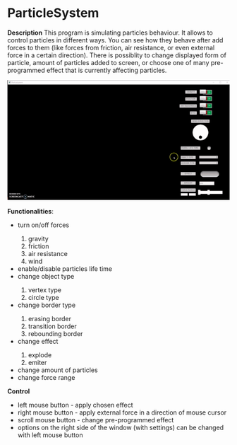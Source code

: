 # ParticleSystem

**Description**
This program is simulating particles behaviour. It allows to control particles in different ways. You can see how they behave after
add forces to them (like forces from friction, air resistance, or even external force in a certain direction). There is possiblity
to change displayed form of particle, amount of particles added to screen, or choose one of many pre-programmed
effect that is currently affecting particles.

![](content/ParticleSystem.gif)

**Functionalities**:
<ul>
<li> turn on/off forces </li>
<ol>
  <li> gravity </li>
  <li> friction </li>
  <li> air resistance </li>
  <li> wind </li>
</ol>
<li> enable/disable particles life time </li>
<li> change object type </li>
<ol>
  <li> vertex type </li>
  <li> circle type </li>
</ol>
<li> change border type </li>
<ol>
  <li> erasing border </li>
  <li> transition border </li>
  <li> rebounding border </li>
</ol>
<li> change effect </li>
<ol>
  <li> explode </li>
  <li> emiter </li>
</ol>
<li> change amount of particles </li>
<li> change force range </li>
</ul>

**Control**
- left mouse button - apply chosen effect
- right mouse button - apply external force in a direction of mouse cursor
- scroll mouse button - change pre-programmed effect
- options on the right side of the window (with settings) can be changed with left mouse button 

